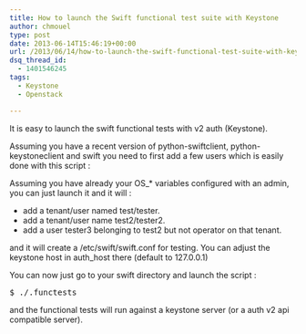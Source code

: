 ```yaml
---
title: How to launch the Swift functional test suite with Keystone
author: chmouel
type: post
date: 2013-06-14T15:46:19+00:00
url: /2013/06/14/how-to-launch-the-swift-functional-test-suite-with-keystone/
dsq_thread_id:
  - 1401546245
tags:
  - Keystone
  - Openstack

---
```

It is easy to launch the swift functional tests with v2 auth (Keystone). 

Assuming you have a recent version of python-swiftclient, python-keystoneclient and swift you need to first add a few users which is easily done with this script :



Assuming you have already your OS_* variables configured with an admin, you can just launch it and it will :

  * add a tenant/user named test/tester.
  * add a tenant/user name test2/tester2.
  * add a user tester3 belonging to test2 but not operator on that tenant.

and it will create a /etc/swift/swift.conf for testing. You can adjust the keystone host in auth_host there (default to 127.0.0.1)

You can now just go to your swift directory and launch the script :

<pre>$ ./.functests
</pre>

and the functional tests will run against a keystone server (or a auth v2 api compatible server).